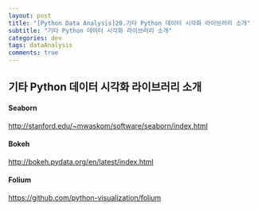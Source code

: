 ```yaml
---
layout: post
title: "[Python Data Analysis]20.기타 Python 데이터 시각화 라이브러리 소개"
subtitle: "기타 Python 데이터 시각화 라이브러리 소개"
categories: dev
tags: dataAnalysis
comments: true
---
```


## 기타 Python 데이터 시각화 라이브러리 소개

#### Seaborn

http://stanford.edu/~mwaskom/software/seaborn/index.html


#### Bokeh

http://bokeh.pydata.org/en/latest/index.html


#### Folium

https://github.com/python-visualization/folium
